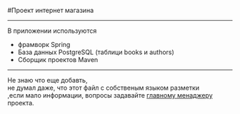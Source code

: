 #Проект интернет магазина

---
В приложении используются
* фрамворк Spring
* База данных PostgreSQL (таблици books и authors)
* Сборщик проектов Maven

---

Не знаю что еще добавть,<br>
не думал даже, что этот файл с собственым языком разметки<br>
,если мало информации, вопросы задавайте 
[главному менаджеру](https://www.youtube.com/watch?v=KvNWrQND7ZA)
проекта.

